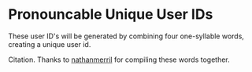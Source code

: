 # Pronouncable Unique User IDs

These user ID's will be generated by combining four one-syllable words, creating a unique user id.

Citation.
Thanks to [nathanmerril](https://github.com/https://github.com/nathanmerrill/wordsbysyllables/blob/master/1-syllable-words.txt) for compiling these words together.
